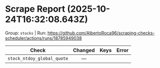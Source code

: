 # Scrape Report (2025-10-24T16:32:08.643Z)

Group: `stocks`  |  Run: https://github.com/AlbertoRoca96/scraping-checks-scheduler/actions/runs/18785949038

| Check | Changed | Keys | Error |
|---|:---:|:--|:--|
| `stock_ntdoy_global_quote` | — |  |  |
